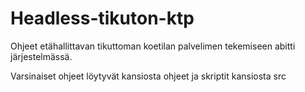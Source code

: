# Headless-tikuton-ktp
Ohjeet etähallittavan tikuttoman koetilan palvelimen tekemiseen abitti järjestelmässä.

Varsinaiset ohjeet löytyvät kansiosta ohjeet ja skriptit kansiosta src
